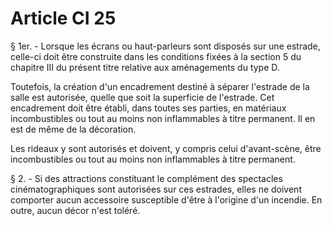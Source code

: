 # Article CI 25

§ 1er. - Lorsque les écrans ou haut-parleurs sont disposés sur une estrade, celle-ci doit être construite dans les conditions fixées à la section 5 du chapitre III du présent titre relative aux aménagements du type D.

Toutefois, la création d'un encadrement destiné à séparer l'estrade de la salle est autorisée, quelle que soit la superficie de l'estrade. Cet encadrement doit être établi, dans toutes ses parties, en matériaux incombustibles ou tout au moins non inflammables à titre permanent. Il en est de même de la décoration.

Les rideaux y sont autorisés et doivent, y compris celui d'avant-scène, être incombustibles ou tout au moins non inflammables à titre permanent.

§ 2. - Si des attractions constituant le complément des spectacles cinématographiques sont autorisées sur ces estrades, elles ne doivent comporter aucun accessoire susceptible d'être à l'origine d'un incendie. En outre, aucun décor n'est toléré.
